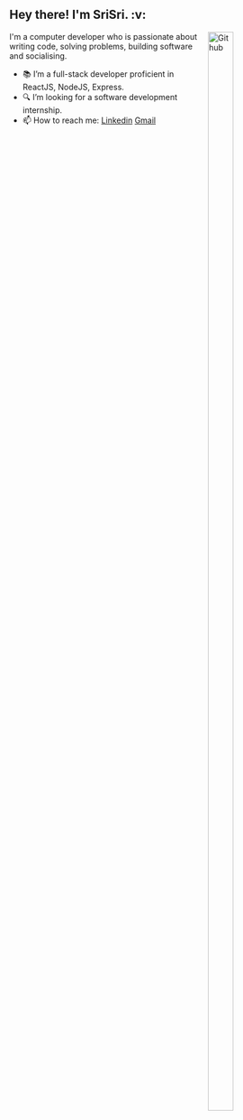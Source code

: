 
<h2> Hey there! I'm SriSri. :v:</h2> 


<img width="30%" height="70%" align="right" alt="Github" src="https://user-images.githubusercontent.com/58304531/95981646-9b399180-0e3c-11eb-9c7c-455e4de89e86.jpg" />

I'm a computer developer who is passionate about writing code, solving problems, building software and socialising.
 
- 📚 I’m a full-stack developer proficient in ReactJS, NodeJS, Express. 
- :mag: I’m looking for a software development internship. 
- 📫 How to reach me: [Linkedin](https://www.linkedin.com/in/kattukolu-srisri-reddy-30a65a172/) [Gmail](mailto:srisrireddy.k@gmail.com)


